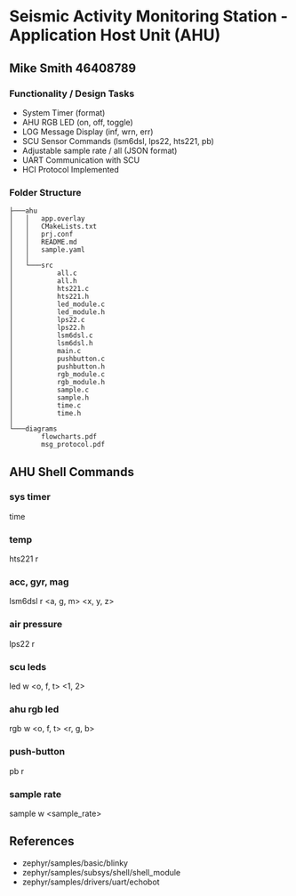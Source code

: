 # Seismic Activity Monitoring Station - Application Host Unit (AHU)

## Mike Smith 46408789

### Functionality / Design Tasks
- System Timer (format)
- AHU RGB LED (on, off, toggle)
- LOG Message Display (inf, wrn, err)
- SCU Sensor Commands (lsm6dsl, lps22, hts221, pb)
- Adjustable sample rate / all (JSON format)
- UART Communication with SCU
- HCI Protocol Implemented

### Folder Structure
```
├───ahu
│   │   app.overlay
│   │   CMakeLists.txt
│   │   prj.conf
│   │   README.md
│   │   sample.yaml
│   │
│   └───src
│           all.c
│           all.h
│           hts221.c
│           hts221.h
│           led_module.c
│           led_module.h
│           lps22.c
│           lps22.h
│           lsm6dsl.c
│           lsm6dsl.h
│           main.c
│           pushbutton.c
│           pushbutton.h
│           rgb_module.c
│           rgb_module.h
│           sample.c
│           sample.h
│           time.c
│           time.h
│
└───diagrams
        flowcharts.pdf
        msg_protocol.pdf
```

## AHU Shell Commands

### sys timer
time <f>

### temp
hts221 r

### acc, gyr, mag
lsm6dsl r <a, g, m> <x, y, z>

### air pressure
lps22 r

### scu leds
led w <o, f, t> <1, 2>

### ahu rgb led
rgb w <o, f, t> <r, g, b>

### push-button
pb r

### sample rate
sample w <sample_rate>

## References
- zephyr/samples/basic/blinky
- zephyr/samples/subsys/shell/shell_module
- zephyr/samples/drivers/uart/echobot



